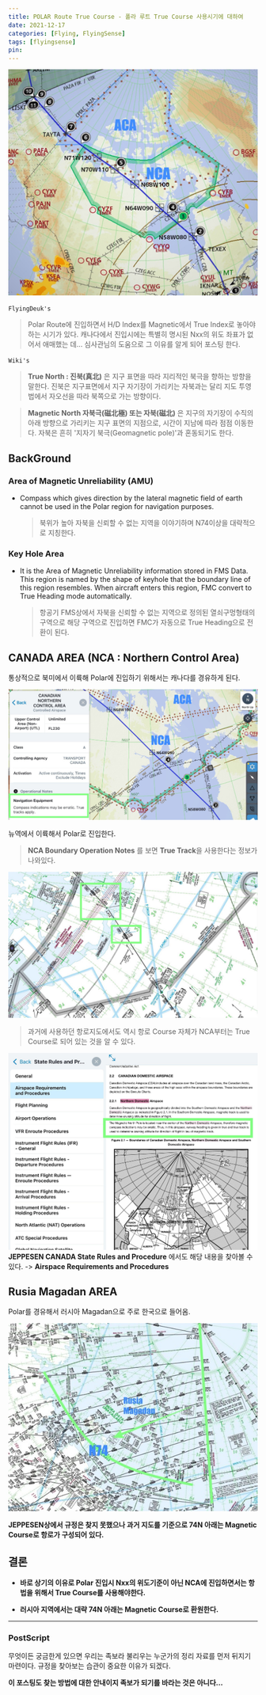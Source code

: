 ```yaml
---
title: POLAR Route True Course - 폴라 루트 True Course 사용시기에 대하여
date: 2021-12-17
categories: [Flying, FlyingSense]
tags: [flyingsense]
pin:
---
```


![true](/img/flying/sense/trueheading1.jpg)

`FlyingDeuk's`
> Polar Route에 진입하면서 H/D Index를 Magnetic에서 True Index로 놓아야 하는 시기가 있다. 캐나다에서 진입시에는 특별히 명시된 Nxx의 위도 좌표가 없어서 애매했는 데... 심사관님의 도움으로 그 이유를 알게 되어 포스팅 한다.

`Wiki's`
> **True North : 진북(真北)** 은 지구 표면을 따라 지리적인 북극을 향하는 방향을 말한다. 진북은 지구표면에서 지구 자기장이 가리키는 자북과는 달리 지도 투영법에서 자오선을 따라 북쪽으로 가는 방향이다.

> **Magnetic North 자북극(磁北極) 또는 자북(磁北)** 은 지구의 자기장이 수직의 아래 방향으로 가리키는 지구 표면의 지점으로, 시간이 지남에 따라 점점 이동한다. 자북은 흔히 '지자기 북극(Geomagnetic pole)'과 혼동되기도 한다.

## BackGround
### Area of Magnetic Unreliability (AMU)
- Compass which gives direction by the lateral magnetic field of earth cannot be used in the Polar region for navigation purposes.
  > 북위가 높아 자북을 신뢰할 수 없는 지역을 이야기하며 N74이상을 대략적으로 지칭한다.

### Key Hole Area
- It is the Area of Magnetic Unreliability information stored in FMS Data. This region is named by the shape of keyhole that the boundary line of this region resembles. When aircraft enters this region, FMC convert to True Heading mode automatically.
  > 항공기 FMS상에서 자북을 신뢰할 수 없는 지역으로 정의된 열쇠구멍형태의 구역으로 해당 구역으로 진입하면 FMC가 자동으로 True Heading으로 전환이 된다.


## CANADA AREA (NCA : Northern Control Area)
통상적으로 북미에서 이륙해 Polar에 진입하기 위해서는 캐나다를 경유하게 된다.

![true](/img/flying/sense/trueheading2.jpg)

뉴역에서 이륙해서 Polar로 진입한다.
> **NCA Boundary Operation Notes** 를 보면 **True Track**을 사용한다는 정보가 나와있다.

![true](/img/flying/sense/trueheading3.jpg)
> 과거에 사용하던 항로지도에서도 역시 항로 Course 자체가 NCA부터는 True Course로 되어 있는 것을 알 수 있다.

![true](/img/flying/sense/trueheading4.jpg)
**JEPPESEN CANADA State Rules and Procedure** 에서도 해당 내용을 찾아볼 수 있다. -> **Airspace Requirements and Procedures**

## Rusia Magadan AREA
Polar를 경유해서 러시아 Magadan으로 주로 한국으로 들어옴.

![true](/img/flying/sense/trueheading5.jpg)

**JEPPESEN상에서 규정은 찾지 못했으나 과거 지도를 기준으로 74N 아래는 Magnetic Course로 항로가 구성되어 있다.**

## 결론
- **바로 상기의 이유로 Polar 진입시 Nxx의 위도기준이 아닌 NCA에 진입하면서는 항법을 위해서 True Course를 사용해야한다.**

- **러시아 지역에서는 대략 74N 아래는 Magnetic Course로 환원한다.**

--------

### PostScript
무엇이든 궁금한게 있으면 우리는 족보라 불리우는 누군가의 정리 자료를 먼저 뒤지기 마련이다. 규정을 찾아보는 습관이 중요한 이유가 되겠다.

**이 포스팅도 찾는 방법에 대한 안내이지 족보가 되기를 바라는 것은 아니다...**
